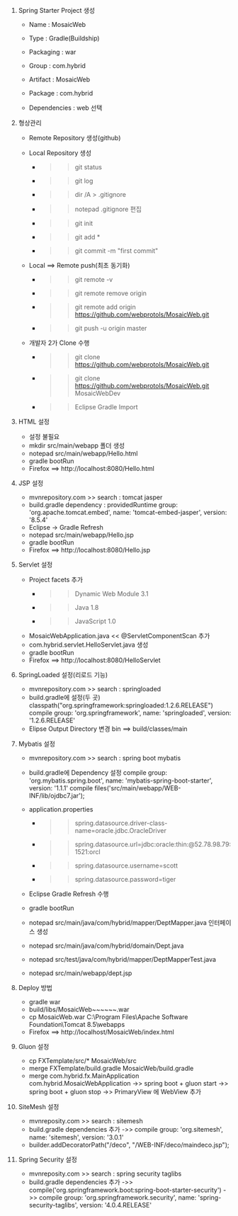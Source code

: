 
1. Spring Starter Project 생성

	- Name : MosaicWeb
	- Type : Gradle(Buildship)
	- Packaging : war
	- Group : com.hybrid
	- Artifact : MosaicWeb
	- Package : com.hybrid
	
	- Dependencies : web 선택

2. 형상관리
	- Remote Repository 생성(github)
	- Local Repository 생성
		- >> git status
		- >> git log
		- >> dir /A > .gitignore
		- >> notepad .gitignore 편집
		- >> git init
		- >> git add *
		- >> git commit -m "first commit"
	- Local ==> Remote push(최초 동기화)
		- >> git remote -v
		- >> git remote remove origin
		- >> git remote add origin https://github.com/webprotols/MosaicWeb.git
		- >> git push -u origin master

	
	- 개발자 2가 Clone 수행
		- >> git clone https://github.com/webprotols/MosaicWeb.git
		- >> git clone https://github.com/webprotols/MosaicWeb.git MosaicWebDev
		- >> Eclipse Gradle Import
	
3. HTML 설정
	- 설정 불필요
	- mkdir src/main/webapp 폴더 생성
	- notepad src/main/webapp/Hello.html
	- gradle bootRun
	- Firefox ==> http://localhost:8080/Hello.html
	
4. JSP 설정
	- mvnrepository.com >> search : tomcat jasper
	- build.gradle dependency : 
		providedRuntime group: 'org.apache.tomcat.embed', name: 'tomcat-embed-jasper', version: '8.5.4'
	- Eclipse -> Gradle Refresh	
	- notepad src/main/webapp/Hello.jsp
	- gradle bootRun
	- Firefox ==> http://localhost:8080/Hello.jsp	
	
5. Servlet 설정
	- Project facets 추가
		- >> Dynamic Web Module 3.1
		- >> Java 1.8
		- >> JavaScript 1.0
	- MosaicWebApplication.java << @ServletComponentScan 추가
	- com.hybrid.servlet.HelloServlet.java 생성
	- gradle bootRun
	- Firefox ==> http://localhost:8080/HelloServlet		
	
6. SpringLoaded 설정(리로드 기능)
	- mvnrepository.com >> search : springloaded
	- build.gradle에 설정(두 곳)
		classpath("org.springframework:springloaded:1.2.6.RELEASE")
		compile group: 'org.springframework', name: 'springloaded', version: '1.2.6.RELEASE'
	- Elipse Output Directory 변경
		bin ==> build/classes/main
		
7. Mybatis 설정
	- mvnrepository.com >> search : spring boot mybatis
	- build.gradle에 Dependency 설정
		compile group: 'org.mybatis.spring.boot', name: 'mybatis-spring-boot-starter', version: '1.1.1'
		compile files('src/main/webapp/WEB-INF/lib/ojdbc7.jar');
	- application.properties
		- >> spring.datasource.driver-class-name=oracle.jdbc.OracleDriver
		- >> spring.datasource.url=jdbc:oracle:thin:@52.78.98.79:1521:orcl
		- >> spring.datasource.username=scott
		- >> spring.datasource.password=tiger
	- Eclipse Gradle Refresh 수행	
	- gradle bootRun
	
	- notepad src/main/java/com/hybrid/mapper/DeptMapper.java 인터페이스 생성
	- notepad src/main/java/com/hybrid/domain/Dept.java
	- notepad src/test/java/com/hybrid/mapper/DeptMapperTest.java
	- notepad src/main/webapp/dept.jsp
	
8. Deploy 방법
	- gradle war
	- build/libs/MosaicWeb~~~~~~.war
	- cp MosaicWeb.war C:\Program Files\Apache Software Foundation\Tomcat 8.5\webapps
	- Firefox ==> http://localhost/MosaicWeb/index.html
	
9. Gluon 설정	
	- cp FXTemplate/src/* MosaicWeb/src
	- merge FXTemplate/build.gradle MosaicWeb/build.gradle
	- merge com.hybrid.fx.MainApplication com.hybrid.MosaicWebApplication
		->> spring boot + gluon start
		->> spring boot + gluon stop
		->> PrimaryView 에 WebView 추가

10. SiteMesh 설정
	- mvnreposity.com >> search : sitemesh
	- build.gradle dependencies 추가
		->> compile group: 'org.sitemesh', name: 'sitemesh', version: '3.0.1'
	- builder.addDecoratorPath("/deco", "/WEB-INF/deco/maindeco.jsp");		
			
11. Spring Security 설정
	- mvnreposity.com >> search : spring security taglibs
	- build.gradle dependencies 추가
		->> compile('org.springframework.boot:spring-boot-starter-security')
	 	->> compile group: 'org.springframework.security', name: 'spring-security-taglibs', version: '4.0.4.RELEASE'
		
	
	
	
	
	
	
			
	
	
	
	
	
	
	
	
